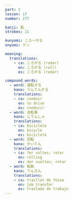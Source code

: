 ```yaml
---
part: 2
lesson: 17
number: 277

kanji: 転
strokes: 11

kunyomi: ころーがる
onyomi: テン

meaning:
  translations:
    - ca: ころがる (rodar)
      en: ころがる (roll)
      es: ころがる (rodar)

compound_words:
  - word: 運転する
    kana: うんてんする
    translations:
    - ca: conduir
      en: to drive
      es: conducir
  - word: 自転車
    kana: じてんしゃ
    translations:
    - ca: bicicleta
      en: bicycle
      es: bicicleta
  - word: 回転
    kana: かいてん
    translations:
    - ca: fer voltes; rotar
      en: rolling
      es: dar vueltas; rotar
  - word: 転勤
    kana: てんきん
    translations:
    - ca: trasllat de feina
      en: job transfer
      es: traslado de trabajo
---
```

